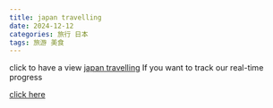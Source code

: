 ```yaml
---
title: japan travelling
date: 2024-12-12
categories: 旅行 日本
tags: 旅游 美食
---
```

 click to have a view
[japan travelling](
<embed src="assets/docs/日本旅游.pdf" width="800" height="600" type="application/pdf">)
 If you want to track our real-time progress

[click here](https://docs.qq.com/doc/DSlVHQ0ZaRWNQbHpl)

